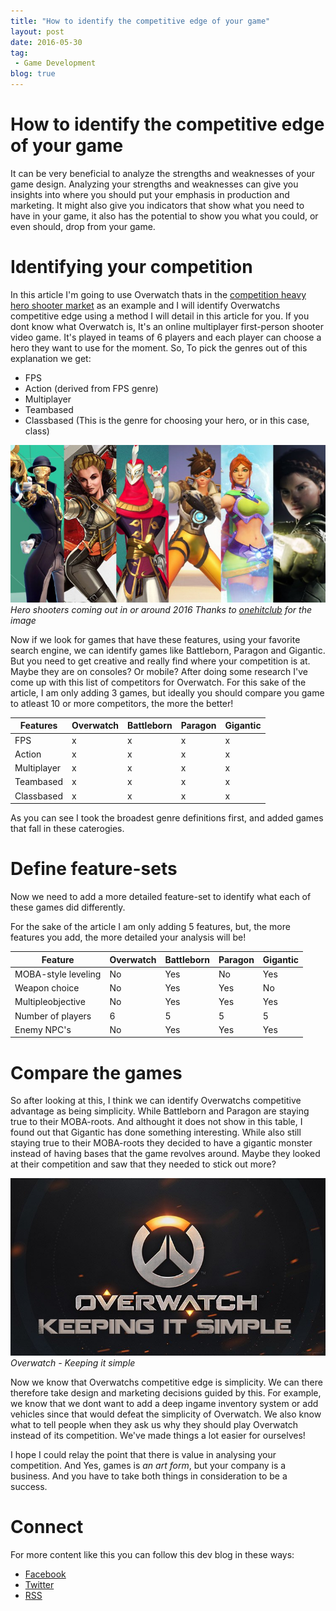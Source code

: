 ```yaml
---
title: "How to identify the competitive edge of your game"
layout: post
date: 2016-05-30
tag:
 - Game Development
blog: true
---
```

# How to identify the competitive edge of your game
It can be very beneficial to analyze the strengths and weaknesses of your game design. Analyzing your strengths and weaknesses can give you insights into where you should put your emphasis in production and marketing. It might also give you indicators that show what you need to have in your game, it also has the potential to show you what you could, or even should, drop from your game.

# Identifying your competition
In this article I'm going to use Overwatch thats in the [competition heavy hero shooter market](http://www.gamasutra.com/view/news/271933/Hero_Shooters_Charting_the_rebirth_of_a_genre.php) as an example and I will identify Overwatchs competitive edge using a method I will detail in this article for you. If you dont know what Overwatch is, It's an online multiplayer first-person shooter video game. It's played in teams of 6 players and each player can choose a hero they want to use for the moment. So, To pick the genres out of this explanation we get:

* FPS
* Action (derived from FPS genre)
* Multiplayer
* Teambased
* Classbased (This is the genre for choosing your hero, or in this case, class)

![Hero shooters coming out in or around 2016](/assets/images/hero-based-shooters-banner.jpg "Hero shooters coming out in or around 2016")
_Hero shooters coming out in or around 2016_
_Thanks to [onehitclub](http://onehitclub.com/2016/01/06/hero-based-shooters-set-to-rule-2016/) for the image_

Now if we look for games that have these features, using your favorite search engine, we can identify games like Battleborn, Paragon and Gigantic. But you need to get creative and really find where your competition is at. Maybe they are on consoles? Or mobile? After doing some research I've come up with this list of competitors for Overwatch. For this sake of the article, I am only adding 3 games, but ideally you should compare you game to atleast 10 or more competitors, the more the better!

|Features | Overwatch | Battleborn | Paragon | Gigantic |
|----------|----------|----------|----------|----------|
|FPS|x|x|x|x|
|Action|x|x|x|x|
|Multiplayer|x|x|x|x|
|Teambased|x|x|x|x|
|Classbased|x|x|x|x|

As you can see I took the broadest genre definitions first, and added games that fall in these caterogies.

# Define feature-sets
Now we need to add a more detailed feature-set to identify what each of these games did differently.

For the sake of the article I am only adding 5 features, but, the more features you add, the more detailed your analysis will be!

|Feature | Overwatch | Battleborn | Paragon | Gigantic |
|----------|----------|----------|----------|----------|
MOBA-style leveling|No|Yes|No|Yes|
Weapon choice|No|Yes|Yes|No|
Multipleobjective|No|Yes|Yes|Yes|
Number of players|6|5|5|5|
Enemy NPC's|No|Yes|Yes|Yes|

# Compare the games
So after looking at this, I think we can identify Overwatchs competitive advantage as being simplicity. While Battleborn and Paragon are staying true to their MOBA-roots. And althought it does not show in this table, I found out that Gigantic has done something interesting. While also still staying true to their MOBA-roots they decided to have a gigantic monster instead of having bases that the game revolves around. Maybe they looked at their competition and saw that they needed to stick out more?

![Overwatch - Keeping it simple](/assets/images/Overwatch-Keeping-it-Simple.jpg "Overwatch - Keeping it simple")
_Overwatch - Keeping it simple_

Now we know that Overwatchs competitive edge is simplicity. We can there therefore take design and marketing decisions guided by this. For example, we know that we dont want to add a deep ingame inventory system or add vehicles since that would defeat the simplicity of Overwatch. We also know what to tell people when they ask us why they should play Overwatch instead of its competition. We've made things a lot easier for ourselves!

 I hope I could relay the point that there is value in analysing your competition. And Yes, games is _an art form_, but your company is a business. And you have to take both things in consideration to be a success.

# Connect

For more content like this you can follow this dev blog in these ways:

 - [Facebook](http://Facebook.com/kirikorostudios)
 - [Twitter](http://twitter.com/happypwn)
 - [RSS](http://kirikoro.com/feed.xml)
